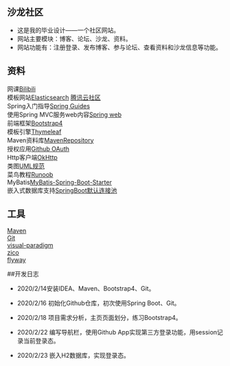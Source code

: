 ## 沙龙社区
+ 这是我的毕业设计——一个社区网站。  
+ 网站主要模块：博客、论坛、沙龙、资料。  
+ 网站功能有：注册登录、发布博客、参与论坛、查看资料和沙龙信息等功能。

## 资料
网课[Bilibili](https://www.bilibili.com/video/av65117012?p=14)  
模板网站[Elasticsearch](https://elasticsearch.cn/explore) [腾讯云社区](https://cloud.tencent.com/developer)  
Spring入门指导[Spring Guides](https://spring.io/guides)  
使用Spring MVC服务web内容[Spring web](https://spring.io/guides/gs/serving-web-content/)  
前端框架[Bootstrap4](http://code.z01.com/)  
模板引擎[Thymeleaf](https://www.thymeleaf.org/)  
Maven资料库[MavenRepository](https://mvnrepository.com/)  
授权应用[Github OAuth](https://developer.github.com/apps/building-oauth-apps/)  
Http客户端[OkHttp](https://square.github.io/okhttp/)  
类图[UML规范](https://mp.weixin.qq.com/s/KR2HCcCoIc-gSDLZ69azYw)  
菜鸟教程[Runoob](https://www.runoob.com/)  
MyBatis[MyBatis-Spring-Boot-Starter](https://mybatis.org/spring-boot-starter/mybatis-spring-boot-autoconfigure/index.html)  
嵌入式数据库支持[SpringBoot默认连接池](https://docs.spring.io/spring-boot/docs/2.2.4.RELEASE/reference/htmlsingle/#boot-features-embedded-database-support)


## 工具
[Maven](https://maven.apache.org/download.cgi)  
[Git](https://git-scm.com/)  
[visual-paradigm](https://www.visual-paradigm.com/cn/)  
[zico](http://ico.z01.com/)  
[flyway](https://flywaydb.org/getstarted/firststeps/maven)

##开发日志
+ 2020/2/14安装IDEA、Maven、Bootstrap4、Git。

+ 2020/2/16 初始化Github仓库，初次使用Spring Boot、Git。

+ 2020/2/18 项目需求分析，主页页面划分，练习Bootstrap4。

+ 2020/2/22 编写导航栏，使用Github App实现第三方登录功能，用session记录当前登录态。

+ 2020/2/23 嵌入H2数据库，实现登录态。
